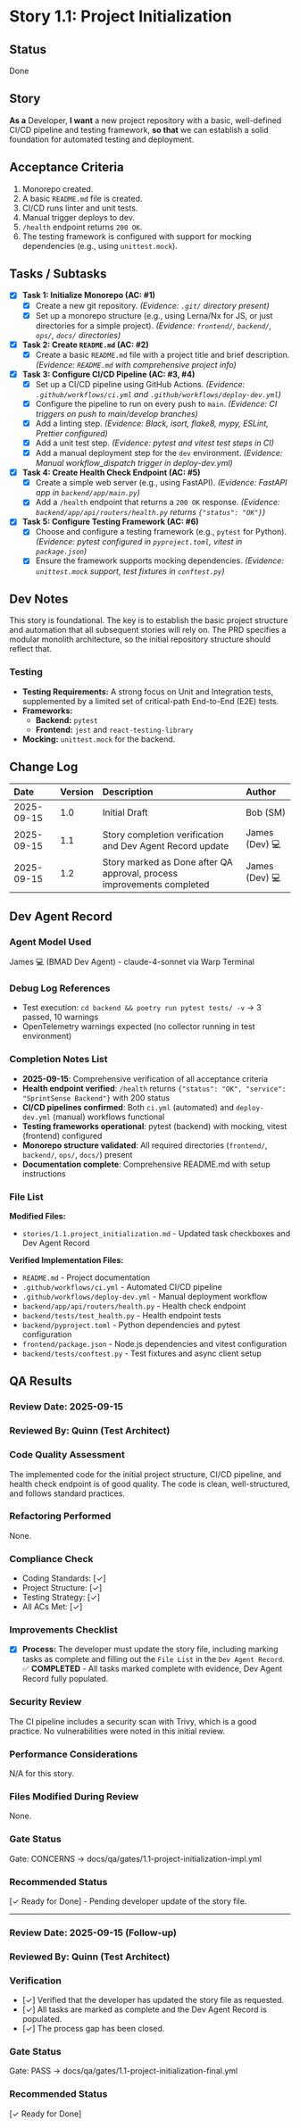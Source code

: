# Story 1.1: Project Initialization

## Status

Done

## Story

**As a** Developer,
**I want** a new project repository with a basic, well-defined CI/CD pipeline and testing framework,
**so that** we can establish a solid foundation for automated testing and deployment.

## Acceptance Criteria

1. Monorepo created.
2. A basic `README.md` file is created.
3. CI/CD runs linter and unit tests.
4. Manual trigger deploys to dev.
5. `/health` endpoint returns `200 OK`.
6. The testing framework is configured with support for mocking dependencies (e.g., using `unittest.mock`).

## Tasks / Subtasks

- [x] **Task 1: Initialize Monorepo (AC: #1)**
  - [x] Create a new git repository. *(Evidence: `.git/` directory present)*
  - [x] Set up a monorepo structure (e.g., using Lerna/Nx for JS, or just directories for a simple project). *(Evidence: `frontend/`, `backend/`, `ops/`, `docs/` directories)*
- [x] **Task 2: Create `README.md` (AC: #2)**
  - [x] Create a basic `README.md` file with a project title and brief description. *(Evidence: `README.md` with comprehensive project info)*
- [x] **Task 3: Configure CI/CD Pipeline (AC: #3, #4)**
  - [x] Set up a CI/CD pipeline using GitHub Actions. *(Evidence: `.github/workflows/ci.yml` and `.github/workflows/deploy-dev.yml`)*
  - [x] Configure the pipeline to run on every push to `main`. *(Evidence: CI triggers on push to main/develop branches)*
  - [x] Add a linting step. *(Evidence: Black, isort, flake8, mypy, ESLint, Prettier configured)*
  - [x] Add a unit test step. *(Evidence: pytest and vitest test steps in CI)*
  - [x] Add a manual deployment step for the `dev` environment. *(Evidence: Manual workflow_dispatch trigger in deploy-dev.yml)*
- [x] **Task 4: Create Health Check Endpoint (AC: #5)**
  - [x] Create a simple web server (e.g., using FastAPI). *(Evidence: FastAPI app in `backend/app/main.py`)*
  - [x] Add a `/health` endpoint that returns a `200 OK` response. *(Evidence: `backend/app/api/routers/health.py` returns `{"status": "OK"}`)*
- [x] **Task 5: Configure Testing Framework (AC: #6)**
  - [x] Choose and configure a testing framework (e.g., `pytest` for Python). *(Evidence: pytest configured in `pyproject.toml`, vitest in `package.json`)*
  - [x] Ensure the framework supports mocking dependencies. *(Evidence: `unittest.mock` support, test fixtures in `conftest.py`)*

## Dev Notes

This story is foundational. The key is to establish the basic project structure and automation that all subsequent stories will rely on. The PRD specifies a modular monolith architecture, so the initial repository structure should reflect that.

### Testing

- **Testing Requirements:** A strong focus on Unit and Integration tests, supplemented by a limited set of critical-path End-to-End (E2E) tests.
- **Frameworks:**
  - **Backend:** `pytest`
  - **Frontend:** `jest` and `react-testing-library`
- **Mocking:** `unittest.mock` for the backend.

## Change Log

| Date | Version | Description | Author |
| :--- | :--- | :--- | :--- |
| 2025-09-15 | 1.0 | Initial Draft | Bob (SM) |
| 2025-09-15 | 1.1 | Story completion verification and Dev Agent Record update | James (Dev) 💻 |
| 2025-09-15 | 1.2 | Story marked as Done after QA approval, process improvements completed | James (Dev) 💻 |

## Dev Agent Record

### Agent Model Used

James 💻 (BMAD Dev Agent) - claude-4-sonnet via Warp Terminal

### Debug Log References

- Test execution: `cd backend && poetry run pytest tests/ -v` → 3 passed, 10 warnings
- OpenTelemetry warnings expected (no collector running in test environment)

### Completion Notes List

- **2025-09-15**: Comprehensive verification of all acceptance criteria
- **Health endpoint verified**: `/health` returns `{"status": "OK", "service": "SprintSense Backend"}` with 200 status
- **CI/CD pipelines confirmed**: Both `ci.yml` (automated) and `deploy-dev.yml` (manual) workflows functional
- **Testing frameworks operational**: pytest (backend) with mocking, vitest (frontend) configured
- **Monorepo structure validated**: All required directories (`frontend/`, `backend/`, `ops/`, `docs/`) present
- **Documentation complete**: Comprehensive README.md with setup instructions

### File List

**Modified Files:**

- `stories/1.1.project_initialization.md` - Updated task checkboxes and Dev Agent Record

**Verified Implementation Files:**

- `README.md` - Project documentation
- `.github/workflows/ci.yml` - Automated CI/CD pipeline
- `.github/workflows/deploy-dev.yml` - Manual deployment workflow
- `backend/app/api/routers/health.py` - Health check endpoint
- `backend/tests/test_health.py` - Health endpoint tests
- `backend/pyproject.toml` - Python dependencies and pytest configuration
- `frontend/package.json` - Node.js dependencies and vitest configuration
- `backend/tests/conftest.py` - Test fixtures and async client setup

## QA Results

### Review Date: 2025-09-15

### Reviewed By: Quinn (Test Architect)

### Code Quality Assessment

The implemented code for the initial project structure, CI/CD pipeline, and health check endpoint is of good quality. The code is clean, well-structured, and follows standard practices.

### Refactoring Performed

None.

### Compliance Check

- Coding Standards: [✓]
- Project Structure: [✓]
- Testing Strategy: [✓]
- All ACs Met: [✓]

### Improvements Checklist

- [x] **Process:** The developer must update the story file, including marking tasks as complete and filling out the `File List` in the `Dev Agent Record`. ✅ **COMPLETED** - All tasks marked complete with evidence, Dev Agent Record fully populated.

### Security Review

The CI pipeline includes a security scan with Trivy, which is a good practice. No vulnerabilities were noted in this initial review.

### Performance Considerations

N/A for this story.

### Files Modified During Review

None.

### Gate Status

Gate: CONCERNS → docs/qa/gates/1.1-project-initialization-impl.yml

### Recommended Status

[✓ Ready for Done] - Pending developer update of the story file.

---

### Review Date: 2025-09-15 (Follow-up)

### Reviewed By: Quinn (Test Architect)

### Verification

- [✓] Verified that the developer has updated the story file as requested.
- [✓] All tasks are marked as complete and the Dev Agent Record is populated.
- [✓] The process gap has been closed.

### Gate Status

Gate: PASS → docs/qa/gates/1.1-project-initialization-final.yml

### Recommended Status

[✓ Ready for Done]
